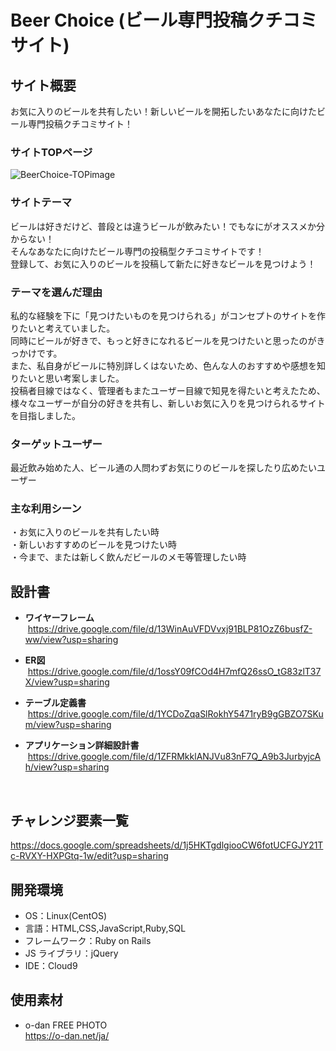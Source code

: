 # Beer Choice (ビール専門投稿クチコミサイト)

## サイト概要

お気に入りのビールを共有したい！新しいビールを開拓したいあなたに向けたビール専門投稿クチコミサイト！

### サイトTOPページ
![BeerChoice-TOPimage](https://user-images.githubusercontent.com/76833170/116332698-327c9a00-a80d-11eb-94b8-868067dd2c9f.png "TOPページ")

### サイトテーマ

ビールは好きだけど、普段とは違うビールが飲みたい！でもなにがオススメか分からない！  <br>
そんなあなたに向けたビール専門の投稿型クチコミサイトです！  <br>
登録して、お気に入りのビールを投稿して新たに好きなビールを見つけよう！  <br>

### テーマを選んだ理由

私的な経験を下に「見つけたいものを見つけられる」がコンセプトのサイトを作りたいと考えていました。<br>
同時にビールが好きで、もっと好きになれるビールを見つけたいと思ったのがきっかけです。  <br>
また、私自身がビールに特別詳しくはないため、色んな人のおすすめや感想を知りたいと思い考案しました。  <br>
投稿者目線ではなく、管理者もまたユーザー目線で知見を得たいと考えたため、  <br>
様々なユーザーが自分の好きを共有し、新しいお気に入りを見つけられるサイトを目指しました。  <br>

### ターゲットユーザー

最近飲み始めた人、ビール通の人問わずお気にりのビールを探したり広めたいユーザー

### 主な利用シーン

・お気に入りのビールを共有したい時<br>
・新しいおすすめのビールを見つけたい時<br>
・今まで、または新しく飲んだビールのメモ等管理したい時

## 設計書

* __ワイヤーフレーム__  <br>
&nbsp;<https://drive.google.com/file/d/13WinAuVFDVvxj91BLP81OzZ6busfZ-ww/view?usp=sharing>

* __ER図__  <br>
&nbsp;<https://drive.google.com/file/d/1ossY09fCOd4H7mfQ26ssO_tG83zlT37X/view?usp=sharing>

* __テーブル定義書__  <br>
&nbsp;<https://drive.google.com/file/d/1YCDoZqaSlRokhY5471ryB9gGBZO7SKum/view?usp=sharing>

* __アプリケーション詳細設計書__  <br>
&nbsp;<https://drive.google.com/file/d/1ZFRMkklANJVu83nF7Q_A9b3JurbyjcAh/view?usp=sharing>
<br>

## チャレンジ要素一覧

<https://docs.google.com/spreadsheets/d/1j5HKTgdlgiooCW6fotUCFGJY21Tc-RVXY-HXPGtq-1w/edit?usp=sharing>

## 開発環境

- OS：Linux(CentOS)
- 言語：HTML,CSS,JavaScript,Ruby,SQL
- フレームワーク：Ruby on Rails
- JS ライブラリ：jQuery
- IDE：Cloud9

## 使用素材

- o-dan FREE PHOTO  <br>
<https://o-dan.net/ja/>